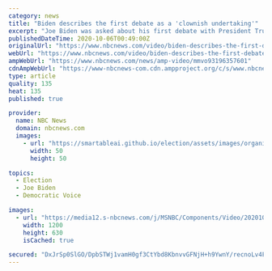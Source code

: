 ```yaml
---
category: news
title: "Biden describes the first debate as a 'clownish undertaking'"
excerpt: "Joe Biden was asked about his first debate with President Trump, and if he could stand up to his opponent in the future. He said the debate frustrated him but should have described it as a \"clownish undertaking\" instead of calling the president a clown."
publishedDateTime: 2020-10-06T00:49:00Z
originalUrl: "https://www.nbcnews.com/video/biden-describes-the-first-debate-as-a-clownish-undertaking-93196357601"
webUrl: "https://www.nbcnews.com/video/biden-describes-the-first-debate-as-a-clownish-undertaking-93196357601"
ampWebUrl: "https://www.nbcnews.com/news/amp-video/mmvo93196357601"
cdnAmpWebUrl: "https://www-nbcnews-com.cdn.ampproject.org/c/s/www.nbcnews.com/news/amp-video/mmvo93196357601"
type: article
quality: 135
heat: 135
published: true

provider:
  name: NBC News
  domain: nbcnews.com
  images:
    - url: "https://smartableai.github.io/election/assets/images/organizations/nbcnews.com-50x50.jpg"
      width: 50
      height: 50

topics:
  - Election
  - Joe Biden
  - Democratic Voice

images:
  - url: "https://media12.s-nbcnews.com/j/MSNBC/Components/Video/202010/nbc_spec_biden_clown_201005_1920x1080.nbcnews-fp-1200-630.jpg"
    width: 1200
    height: 630
    isCached: true

secured: "DxJrSp0SlGO/DpbSTWj1vamH0gf3CtYbd8KbnvvGFNjH+h9YwnY/recnoLv4FQesajN23FICmS2GSMKWZGxmNfEJPlI0xZAO/dQIZc75LGa9DGixJ0EFcay0i91SrrBpxS4/6a6ZX0kvU6BFP98AznHjPFW1XNCkLvEHbg9gV48OhoJl4vIvODL6R7U9AI9akIJMYaUhiQ6LadXKr36gTxse6CF7GxkbO5Z1ccYg/e05v8jF9af/OtDf5OfFQCYG1SulDFxcScEf0yZSm7FaWD2wUyuJBw55Qte/wKrObucgtj830Hm9F6pz/estbK0zCi3sDviysLrwcq7uGuWXGtEK8E5wdk+R228K46Jw8WA=;vE1MBv6pjwqd3LXIlHoy8w=="
---
```


